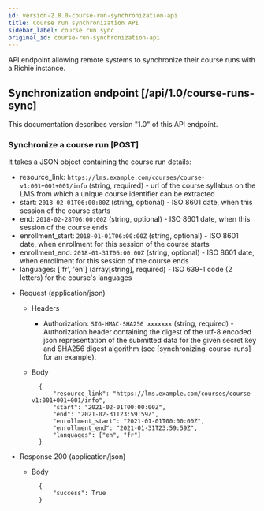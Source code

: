 ```yaml
---
id: version-2.8.0-course-run-synchronization-api
title: Course run synchronization API
sidebar_label: course run sync
original_id: course-run-synchronization-api
---
```


API endpoint allowing remote systems to synchronize their course runs with a Richie instance.

## Synchronization endpoint [/api/1.0/course-runs-sync]

This documentation describes version "1.0" of this API endpoint.

### Synchronize a course run [POST]

It takes a JSON object containing the course run details:

- resource_link: `https://lms.example.com/courses/course-v1:001+001+001/info` (string, required) -
  url of the course syllabus on the LMS from which a unique course identifier can be extracted
- start: `2018-02-01T06:00:00Z` (string, optional) - ISO 8601 date, when this session of the
  course starts
- end: `2018-02-28T06:00:00Z` (string, optional) - ISO 8601 date, when this session of the course
  ends
- enrollment_start: `2018-01-01T06:00:00Z` (string, optional) - ISO 8601 date, when enrollment
  for this session of the course starts
- enrollment_end: `2018-01-31T06:00:00Z` (string, optional) - ISO 8601 date, when enrollment for
  this session of the course ends
- languages: ['fr', 'en'] (array[string], required) - ISO 639-1 code (2 letters) for the course's
  languages


+ Request (application/json)
    + Headers
        + Authorization: `SIG-HMAC-SHA256 xxxxxxx` (string, required) - Authorization header
            containing the digest of the utf-8 encoded json representation of the submitted data
            for the given secret key and SHA256 digest algorithm (see [synchronizing-course-runs]
            for an example).
    + Body

            {
                "resource_link": "https://lms.example.com/courses/course-v1:001+001+001/info",
                "start": "2021-02-01T00:00:00Z",
                "end": "2021-02-31T23:59:59Z",
                "enrollment_start": "2021-01-01T00:00:00Z",
                "enrollment_end": "2021-01-31T23:59:59Z",
                "languages": ["en", "fr"]
            }

+ Response 200 (application/json)

    + Body

            {
                "success": True
            }
